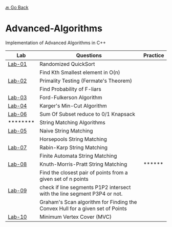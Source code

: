 [🔙 Go Back](https://github.com/Sandip-Kanzariya/5th-Semester)

# Advanced-Algorithms
Implementation of Advanced Algorithms in C++ 

|Lab| Questions|Practice |
|---|---|---|
| [Lab-01](https://github.com/Sandip-Kanzariya/Advanced-Algorithms/tree/advalgo/Labs/Lab01) | Randomized QuickSort| |
| |Find Kth Smallest element in O(n)| |
| [Lab-02](https://github.com/Sandip-Kanzariya/Advanced-Algorithms/tree/advalgo/Labs/Lab02) | Primality Testing (Fermate's Theorem) | |
| | Find Probability of F-liars| |
| [Lab-03](https://github.com/Sandip-Kanzariya/Advanced-Algorithms/tree/advalgo/Labs/Lab03)| Ford-Fulkerson Algorithm | |
| [Lab-04](https://github.com/Sandip-Kanzariya/Advanced-Algorithms/tree/advalgo/Labs/Lab04)| Karger's Min-Cut Algorithm | |
| [Lab-06](https://github.com/Sandip-Kanzariya/Advanced-Algorithms/tree/advalgo/Labs/Lab06)| Sum Of Subset reduce to 0/1 Knapsack| |
|********| String Matching Algorithms || 
|[Lab-05](https://github.com/Sandip-Kanzariya/Advanced-Algorithms/tree/advalgo/Labs/Lab05) | Naive String Matching | |
| | Horsepools String Matching | |
| [Lab-07](https://github.com/Sandip-Kanzariya/Advanced-Algorithms/tree/advalgo/Labs/Lab07)|Rabin-Karp String Matching| | 
| | Finite Automata String Matching | |
| [Lab-08](https://github.com/Sandip-Kanzariya/Advanced-Algorithms/tree/advalgo/Labs/Lab08)|Knuth-Morris-Pratt String Matching|******| 
| |Find the closest pair of points from a given set of n points| |
| [Lab-09](https://github.com/Sandip-Kanzariya/Advanced-Algorithms/tree/advalgo/Labs/Lab09)| check if line segments P1P2 intersect with the line segment P3P4 or not.| | 
| |Graham's Scan algorithm for Finding the Convex Hull for a given set of Points| |
| [Lab-10](https://github.com/Sandip-Kanzariya/Advanced-Algorithms/tree/advalgo/Labs/Lab10)|Minimum Vertex Cover (MVC)| | 

